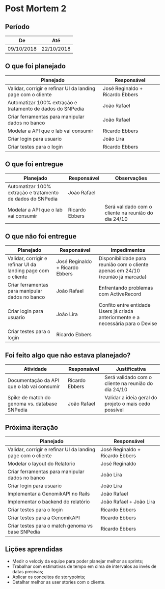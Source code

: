 # Post Mortem 2

## Período

De         | Até
---------- | ----------
09/10/2018 | 22/10/2018

## O que foi planejado

Planejado | Responsável
--------- | -----------
Validar, corrigir e refinar UI da landing page com o cliente | José Reginaldo + Ricardo Ebbers
Automatizar 100% extração e tratamento de dados do SNPedia | João Rafael
Criar ferramentas para manipular dados no banco | João Rafael
Modelar a API que o lab vai consumir | Ricardo Ebbers
Criar login para usuario | João Lira
Criar testes para o login | Ricardo Ebbers

## O que foi entregue

Planejado | Responsável | Observações
--------- | ----------- | -----------
Automatizar 100% extração e tratamento de dados do SNPedia | João Rafael
Modelar a API que o lab vai consumir | Ricardo Ebbers | Será validado com o cliente na reunião do dia 24/10

## O que não foi entregue

Planejado | Responsável | Impedimentos
--------- | ----------- | ------------
Validar, corrigir e refinar UI da landing page com o cliente | José Reginaldo + Ricardo Ebbers | Disponibilidade para reunião com o cliente apenas em 24/10 (reunião já marcada)
Criar ferramentas para manipular dados no banco | João Rafael | Enfrentando problemas com ActiveRecord
Criar login para usuario | João Lira | Confito entre entidade Users já criada anteriormente e a necessária para o Devise
Criar testes para o login | Ricardo Ebbers | 


## Foi feito algo que não estava planejado?

Atividade | Responsável | Justificativa
--------- | ----------- | -------------
Documentação da API que o lab vai consumir | Ricardo Ebbers | Será validado com o cliente na reunião do dia 24/10
Spike de match do genoma vs. database SNPedia | João Rafael | Validar a ideia geral do projeto o mais cedo possível

## Próxima iteração

Planejado | Responsável
--------- | -----------
Validar, corrigir e refinar UI da landing page com o cliente | José Reginaldo + Ricardo Ebbers
Modelar o layout do Relatorio | José Reginaldo
Criar ferramentas para manipular dados no banco | João Lira
Criar login para usuario | João Lira
Implementar a GenomikAPI no Rails | João Rafael
Implementar o backend do relatório | João Rafael + João Lira
Criar testes para o login | Ricardo Ebbers
Criar testes para a GenomikAPI | Ricardo Ebbers
Criar testes para o match genoma vs base SNPedia | Ricardo Ebbers



## Lições aprendidas

* Medir o velociy da equipe para poder planejar melhor as sprints;
* Trabalhar com estimativas de tempo em cima de intervalos ao invés de datas precisas;
* Aplicar os conceitos de storypoints;
* Detalhar melhor as user stories com o cliente.
